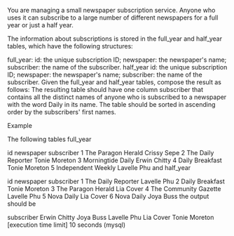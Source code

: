 You are managing a small newspaper subscription service. Anyone who uses it can subscribe to a large number of different newspapers for a full year or just a half year.

The information about subscriptions is stored in the full_year and half_year tables, which have the following structures:

full_year:
id: the unique subscription ID;
newspaper: the newspaper's name;
subscriber: the name of the subscriber.
half_year
id: the unique subscription ID;
newspaper: the newspaper's name;
subscriber: the name of the subscriber.
Given the full_year and half_year tables, compose the result as follows: The resulting table should have one column subscriber that contains all the distinct names of anyone who is subscribed to a newspaper with the word Daily in its name. The table should be sorted in ascending order by the subscribers' first names.

Example

The following tables full_year

id	newspaper	subscriber
1	The Paragon Herald	Crissy Sepe
2	The Daily Reporter	Tonie Moreton
3	Morningtide Daily	Erwin Chitty
4	Daily Breakfast	Tonie Moreton
5	Independent Weekly	Lavelle Phu
and half_year

id	newspaper	subscriber
1	The Daily Reporter	Lavelle Phu
2	Daily Breakfast	Tonie Moreton
3	The Paragon Herald	Lia Cover
4	The Community Gazette	Lavelle Phu
5	Nova Daily	Lia Cover
6	Nova Daily	Joya Buss
the output should be

subscriber
Erwin Chitty
Joya Buss
Lavelle Phu
Lia Cover
Tonie Moreton
[execution time limit] 10 seconds (mysql)

